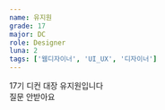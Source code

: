 ```yaml
---
name: 유지원
grade: 17
major: DC
role: Designer
luna: 2
tags: ['웹디자이너', 'UI_UX', '디자이너']
---
```

17기 디컨 대장 유지원입니다<br/>질문 안받아요